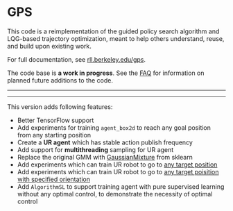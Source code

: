 GPS
======

This code is a reimplementation of the guided policy search algorithm and LQG-based trajectory optimization, meant to help others understand, reuse, and build upon existing work.

For full documentation, see [rll.berkeley.edu/gps](http://rll.berkeley.edu/gps).

The code base is **a work in progress**. See the [FAQ](http://rll.berkeley.edu/gps/faq.html) for information on planned future additions to the code.

---

---

This version adds following features:

* Better TensorFlow support
* Add experiments for training `agent_box2d` to reach any goal position from any starting position
* Create a **UR agent** which has stable action publish frequency
* Add support for **multithreading** sampling for UR agent
* Replace the original GMM with [GaussianMixture](http://scikit-learn.org/stable/modules/generated/sklearn.mixture.GaussianMixture.html#sklearn.mixture.GaussianMixture) from sklearn
* Add experiments which can train UR robot to go to [any target position](https://github.com/CTTC/GPS-Multi-Targets/tree/master/experiments/ur_tf_mdgps_multitargets)
* Add experiments which can train UR robot to go to [any target poisition with specified orientation](https://github.com/CTTC/GPS-Multi-Targets/tree/master/experiments/ur_tf_mdgps_pose_multi_targets_multi_ori)
* Add `AlgorithmSL` to support training agent with pure supervised learning without any optimal control, to demonstrate the necessity of optimal control

